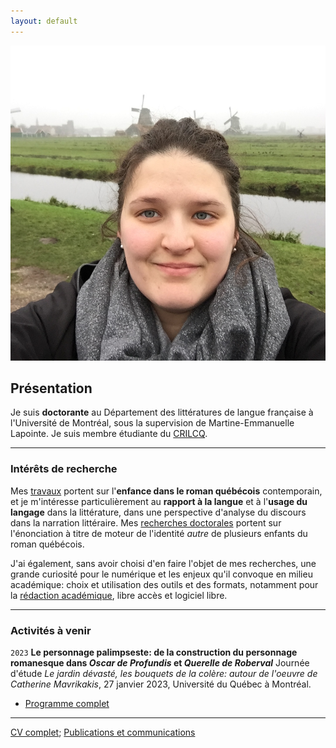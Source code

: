 ```yaml
---
layout: default
---
```


<img class="profile-picture" src="emilie.jpg" alt="Emilie Drouin">

## Présentation
Je suis **doctorante** au Département des littératures de langue française à l'Université de Montréal, sous la supervision de Martine-Emmanuelle Lapointe. Je suis membre étudiante du [CRILCQ](http://www.crilcq.org/accueil/).

---

### Intérêts de recherche
Mes [travaux](publi-comm.md) portent sur l'**enfance dans le roman québécois** contemporain, et je m'intéresse particulièrement au **rapport à la langue** et à l'**usage du langage** dans la littérature, dans une perspective d'analyse du discours dans la narration littéraire. Mes [recherches doctorales](these.md) portent sur l'énonciation à titre de moteur de l'identité *autre* de plusieurs enfants du roman québécois.


J'ai également, sans avoir choisi d'en faire l'objet de mes recherches, une grande curiosité pour le numérique et les enjeux qu'il convoque en milieu académique: choix et utilisation des outils et des formats, notamment pour la [rédaction académique](https://github.com/emidrouin/memoire), libre accès et logiciel libre.

---

### Activités à venir

`2023`
**Le personnage palimpseste: de la construction du personnage romanesque dans *Oscar de Profundis* et *Querelle de Roberval***
Journée d'étude *Le jardin dévasté, les bouquets de la colère: autour de l'oeuvre de Catherine Mavrikakis*, 27 janvier 2023, Université du Québec à Montréal.

- [Programme complet](https://crilcq.org/activites/3846/)

---

[CV complet](cv.md); [Publications et communications](publi-comm.md)

